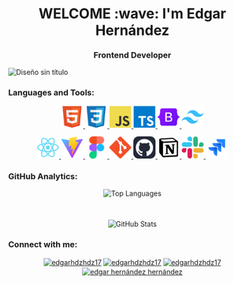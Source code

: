 <h1 align="center">WELCOME :wave: I'm Edgar Hernández</h1>
<h3 align="center">Frontend Developer</h3>

![Diseño sin título](https://github.com/EdgarHdzHdz17/EdgarHdzHdz17/assets/47467891/3c3ae104-4a09-463f-beb4-82a2ad30e095)

<h3 align="left">Languages and Tools:</h3>
<p align="center">  
<a href="https://www.w3.org/html/" target="_blank" rel="noreferrer"> <img src="https://raw.githubusercontent.com/devicons/devicon/master/icons/html5/html5-original.svg" alt="html5" width="45" height="45"/> </a> 
<a href="https://www.w3schools.com/css/" target="_blank" rel="noreferrer"> <img src="https://raw.githubusercontent.com/devicons/devicon/master/icons/css3/css3-original.svg" alt="css3" width="45" height="45"/> </a>
<a href="https://developer.mozilla.org/en-US/docs/Web/JavaScript" target="_blank" rel="noreferrer"> <img src="https://raw.githubusercontent.com/devicons/devicon/master/icons/javascript/javascript-original.svg" alt="javascript" width="45" height="45"/> </a>
<a href="https://www.typescriptlang.org/" target="_blank" rel="noreferrer"> <img src="https://raw.githubusercontent.com/devicons/devicon/master/icons/typescript/typescript-original.svg" alt="react" width="45" height="45"/> </a> 
<a href="https://getbootstrap.com" target="_blank" rel="noreferrer"> <img src="https://raw.githubusercontent.com/devicons/devicon/master/icons/bootstrap/bootstrap-original.svg" alt="bootstrap" width="45" height="45"/> </a> 
<a href="https://tailwindcss.com/" target="_blank" rel="noreferrer"> <img src="https://raw.githubusercontent.com/devicons/devicon/master/icons/tailwindcss/tailwindcss-original.svg" alt="tailwind" width="45" height="45"/> </a> 
</p>
<p align="center">  
<a href="https://reactjs.org/" target="_blank" rel="noreferrer"> <img src="https://raw.githubusercontent.com/devicons/devicon/master/icons/react/react-original.svg" alt="react" width="45" height="45"/> </a> 
<a href="https://vitejs.dev/" target="_blank" rel="noreferrer"> <img src="https://raw.githubusercontent.com/devicons/devicon/master/icons/vitejs/vitejs-original.svg" alt="vite" width="45" height="45"/> </a> 
<a href="https://www.figma.com/" target="_blank" rel="noreferrer"> <img src="https://raw.githubusercontent.com/devicons/devicon/master/icons/figma/figma-original.svg" alt="figma" width="45" height="45"/> </a> 
<a href="https://git-scm.com/" target="_blank" rel="noreferrer"> <img src="https://raw.githubusercontent.com/devicons/devicon/master/icons/git/git-original.svg" alt="git" width="45" height="45"/> </a>
<a href="https://github.com/" target="_blank" rel="noreferrer"> <img src="https://github.com/tandpfun/skill-icons/blob/main/icons/Github-Dark.svg" alt="git" width="45" height="45"/> </a>
<a href="https://www.notion.so/es-la" target="_blank" rel="noreferrer"> <img src="https://raw.githubusercontent.com/devicons/devicon/master/icons/notion/notion-original.svg" alt="notion" width="45" height="45"/> </a>
<a href="https://slack.com/intl/es-mx" target="_blank" rel="noreferrer"> <img src="https://raw.githubusercontent.com/devicons/devicon/master/icons/slack/slack-original.svg" alt="slack" width="45" height="45"/> </a>
<a href="https://www.atlassian.com/es/software/jira" target="_blank" rel="noreferrer"> <img src="https://raw.githubusercontent.com/devicons/devicon/master/icons/jira/jira-original.svg" alt="jira" width="45" height="45"/> </a> 
</p>
  
<h3 align="left">GitHub Analytics:</h3>
<p align="center">
  <img src="https://github-readme-stats.vercel.app/api/top-langs?username=edgarhdzhdz17&show_icons=true&locale=en&layout=compact" alt="Top Languages" />
</p>
<br/>
<p align="center">
  <img src="https://github-readme-stats.vercel.app/api?username=edgarhdzhdz17&show_icons=true&locale=en&theme=github_dark" alt="GitHub Stats" />
</p>


<h3 align="left">Connect with me:</h3>
<p align="center">
<a href="https://www.facebook.com/EdgarHdz17" target="blank"><img align="center" src="https://raw.githubusercontent.com/rahuldkjain/github-profile-readme-generator/master/src/images/icons/Social/facebook.svg" alt="edgarhdzhdz17" height="40" width="40" /></a> 
<a href="https://twitter.com/edgarhdzhdz17" target="blank"><img align="center" src="https://raw.githubusercontent.com/rahuldkjain/github-profile-readme-generator/master/src/images/icons/Social/twitter.svg" alt="edgarhdzhdz17" height="40" width="40" /></a> 
<a href="https://instagram.com/edgarhdzhdz" target="blank"><img align="center" src="https://raw.githubusercontent.com/rahuldkjain/github-profile-readme-generator/master/src/images/icons/Social/instagram.svg" alt="edgarhdzhdz17" height="40" width="40" /></a> 
<a href="https://linkedin.com/in/edgar-hernández-hernández-10ba72208" target="blank"><img align="center" src="https://raw.githubusercontent.com/rahuldkjain/github-profile-readme-generator/master/src/images/icons/Social/linked-in-alt.svg" alt="edgar hernández hernández" height="40" width="40" /></a>
</p>
